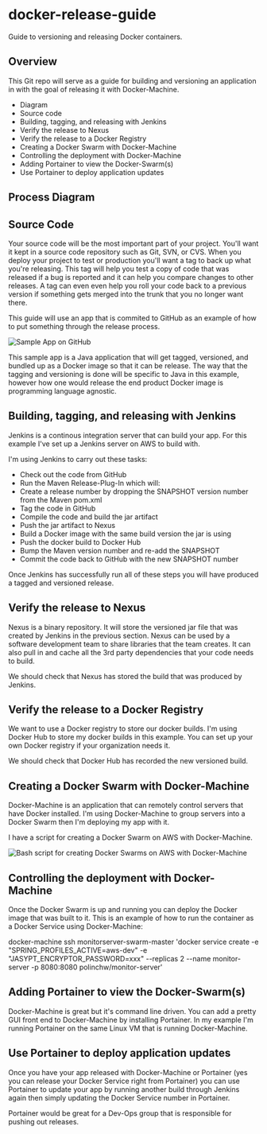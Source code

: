 # docker-release-guide
Guide to versioning and releasing Docker containers.

## Overview
This Git repo will serve as a guide for building and versioning an application in
with the goal of releasing it with Docker-Machine.

+ Diagram
+ Source code
+ Building, tagging, and releasing with Jenkins
+ Verify the release to Nexus
+ Verify the release to a Docker Registry
+ Creating a Docker Swarm with Docker-Machine
+ Controlling the deployment with Docker-Machine
+ Adding Portainer to view the Docker-Swarm(s)
+ Use Portainer to deploy application updates

## Process Diagram

## Source Code

Your source code will be the most important part of your project.  You'll want it kept in a source
code repository such as Git, SVN, or CVS.  When you deploy your project to test or production you'll 
want a tag to back up what you're releasing.  This tag will help you test a copy of code that was 
released if a bug is reported and it can help you compare changes to other releases.  A tag can even 
even help you roll your code back to a previous version if something gets merged into the trunk that 
you no longer want there.

This guide will use an app that is commited to GitHub as an example of how to put something through 
the release process.

![Sample App on GitHub](https://github.com/polinchw/monitorserver)

This sample app is a Java application that will get tagged, versioned, and bundled up as a Docker image
so that it can be release.  The way that the tagging and versioning is done will be specific to Java 
in this example, however how one would release the end product Docker image is programming language 
agnostic.

## Building, tagging, and releasing with Jenkins

Jenkins is a continous integration server that can build your app.  For this example I've set up
a Jenkins server on AWS to build with.

I'm using Jenkins to carry out these tasks:

+ Check out the code from GitHub
+ Run the Maven Release-Plug-In which will:
+ Create a release number by dropping the SNAPSHOT version number from the Maven pom.xml
+ Tag the code in GitHub
+ Compile the code and build the jar artifact
+ Push the jar artifact to Nexus
+ Build a Docker image with the same build version the jar is using
+ Push the docker build to Docker Hub
+ Bump the Maven version number and re-add the SNAPSHOT
+ Commit the code back to GitHub with the new SNAPSHOT number

Once Jenkins has successfully run all of these steps you will have produced a tagged and versioned release.

 ## Verify the release to Nexus
 
 Nexus is a binary repository.  It will store the versioned jar file that was created by Jenkins in
 the previous section. Nexus can be used by a software development team to share libraries that the
 team creates.  It can also pull in and cache all the 3rd party dependencies that your code needs to build.
 
 We should check that Nexus has stored the build that was produced by Jenkins. 
 
 ## Verify the release to a Docker Registry
 
 We want to use a Docker registry to store our docker builds.  I'm using Docker Hub to store my docker
 builds in this example.  You can set up your own Docker registry if your organization needs it.  
 
 We should check that Docker Hub has recorded the new versioned build.
 
 ## Creating a Docker Swarm with Docker-Machine
 
 Docker-Machine is an application that can remotely control servers that have Docker installed.  I'm using
 Docker-Machine to group servers into a Docker Swarm then I'm deploying my app with it.
 
 I have a script for creating a Docker Swarm on AWS with Docker-Machine.
 
 ![Bash script for creating Docker Swarms on AWS with Docker-Machine](https://github.com/polinchw/docker-tools)
 
 ## Controlling the deployment with Docker-Machine
 
 Once the Docker Swarm is up and running you can deploy the Docker image that was built to it.  This is an example 
 of how to run the container as a Docker Service using Docker-Machine:
 
 docker-machine ssh monitorserver-swarm-master 'docker service create -e "SPRING_PROFILES_ACTIVE=aws-dev" -e "JASYPT_ENCRYPTOR_PASSWORD=xxx" --replicas 2 --name monitor-server -p 8080:8080 polinchw/monitor-server'
 
 ## Adding Portainer to view the Docker-Swarm(s)
 
 Docker-Machine is great but it's command line driven.  You can add a pretty GUI front end to Docker-Machine by installing
 Portainer.  In my example I'm running Portainer on the same Linux VM that is running Docker-Machine.
 
 ## Use Portainer to deploy application updates
 
 Once you have your app released with Docker-Machine or Portainer (yes you can release your Docker Service right from Portainer) 
 you can use Portainer to update your app by running another build through Jenkins again then simply updating the 
 Docker Service number in Portainer.  
 
 Portainer would be great for a Dev-Ops group that is responsible for pushing out releases.    
 